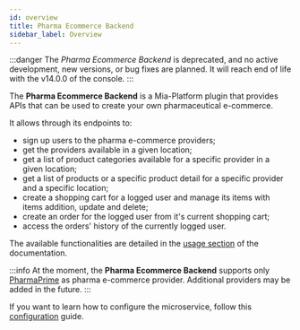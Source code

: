 ```yaml
---
id: overview
title: Pharma Ecommerce Backend
sidebar_label: Overview
---
```


<!--
WARNING: this file was automatically generated by Mia-Platform Doc Aggregator.
DO NOT MODIFY IT BY HAND.
Instead, modify the source file and run the aggregator to regenerate this file.
-->

:::danger
The _Pharma Ecommerce Backend_ is deprecated, and no active development, new versions, or bug fixes are planned. It will reach end of life with the v14.0.0 of the console.
:::

The **Pharma Ecommerce Backend** is a Mia-Platform plugin that provides APIs that can be used to create your own pharmaceutical e-commerce.

It allows through its endpoints to:

- sign up users to the pharma e-commerce providers;
- get the providers available in a given location;
- get a list of product categories available for a specific provider in a given location;
- get a list of products or a specific product detail for a specific provider and a specific location;
- create a shopping cart for a logged user and manage its items with items addition, update and delete;
- create an order for the logged user from it's current shopping cart;
- access the orders' history of the currently logged user.

The available functionalities are detailed in the [usage section](./30_usage.md) of the documentation.

:::info
At the moment, the **Pharma Ecommerce Backend** supports only [PharmaPrime](https://www.pharmaprime.it/) as pharma e-commerce provider. Additional providers may be added in the future.
:::

If you want to learn how to configure the microservice, follow this [configuration](./20_configuration.md) guide.
